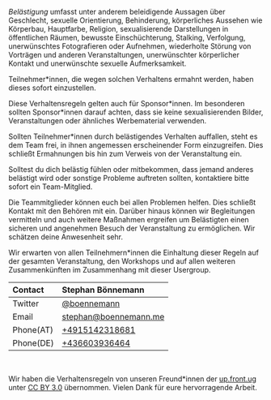 *Belästigung* umfasst unter anderem beleidigende Aussagen über Geschlecht, sexuelle Orientierung, Behinderung, körperliches Aussehen wie Körperbau, Hauptfarbe, Religion, sexualisierende Darstellungen in öffentlichen Räumen, bewusste Einschüchterung, Stalking, Verfolgung, unerwünschtes Fotografieren oder Aufnehmen, wiederholte Störung von Vorträgen und anderen Veranstaltungen, unerwünschter körperlicher Kontakt und unerwünschte sexuelle Aufmerksamkeit.

Teilnehmer*innen, die wegen solchen Verhaltens ermahnt werden, haben dieses sofort einzustellen.

Diese Verhaltensregeln gelten auch für Sponsor\*innen. Im besonderen sollten Sponsor*innen darauf achten, dass sie keine sexualisierenden Bilder, Veranstaltungen oder ähnliches Werbematerial verwenden.

Sollten Teilnehmer*innen durch belästigendes Verhalten auffallen, steht es dem Team frei, in ihnen angemessen erscheinender Form einzugreifen. Dies schließt Ermahnungen bis hin zum Verweis von der Veranstaltung ein.

Solltest du dich belästig fühlen oder mitbekommen, dass jemand anderes belästigt wird oder sonstige Probleme auftreten sollten, kontaktiere bitte sofort ein Team-Mitglied.

Die Teammitglieder können euch bei allen Problemen helfen. Dies schließt Kontakt mit den Behören mit ein. Darüber hinaus können wir Begleitungen vermitteln und auch weitere Maßnahmen ergreifen um Belästigten einen sicheren und angenehmen Besuch der Veranstaltung zu ermöglichen. Wir schätzen deine Anwesenheit sehr.

Wir erwarten von allen Teilnehmern*innen die Einhaltung dieser Regeln auf der gesamten Veranstaltung, den Workshops und auf allen weiteren Zusammenkünften im Zusammenhang mit dieser Usergroup.

| Contact   | Stephan Bönnemann
| :-------- | :-
| Twitter   | [@boennemann](https://twitter.com/boennemann)
| Email     | [stephan@boennemann.me](mailto:stephan@boennemann.me)
| Phone(AT) | [+4915142318681](tel:004915142318681)
| Phone(DE) | [+436603936464](tel:00436603936464)

<br>

Wir haben die Verhaltensregeln von unseren Freund*innen der [up.front.ug](http://up.front.ug/) unter [CC BY 3.0](https://creativecommons.org/licenses/by/3.0/deed.en_US) übernommen. Vielen Dank für eure hervorragende Arbeit.
